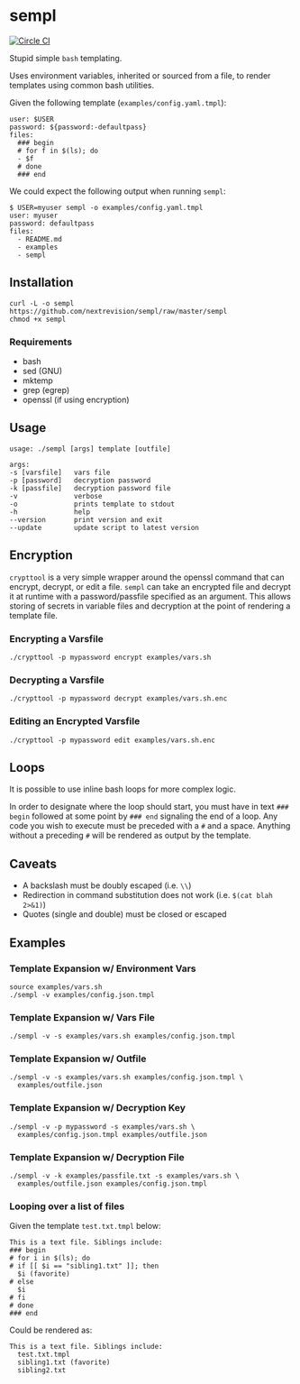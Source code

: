 # sempl

[![Circle CI](https://circleci.com/gh/nextrevision/sempl.svg?style=svg)](https://circleci.com/gh/nextrevision/sempl)

Stupid simple `bash` templating.

Uses environment variables, inherited or sourced from a file, to render
templates using common bash utilities.

Given the following template (`examples/config.yaml.tmpl`):

    user: $USER
    password: ${password:-defaultpass}
    files:
      ### begin
      # for f in $(ls); do
      - $f
      # done
      ### end

We could expect the following output when running `sempl`:

    $ USER=myuser sempl -o examples/config.yaml.tmpl
    user: myuser
    password: defaultpass
    files:
      - README.md
      - examples
      - sempl

## Installation

    curl -L -o sempl https://github.com/nextrevision/sempl/raw/master/sempl
    chmod +x sempl

### Requirements

* bash
* sed (GNU)
* mktemp
* grep (egrep)
* openssl (if using encryption)

## Usage

    usage: ./sempl [args] template [outfile]

    args:
    -s [varsfile]   vars file
    -p [password]   decryption password
    -k [passfile]   decryption password file
    -v              verbose
    -o              prints template to stdout
    -h              help
    --version       print version and exit
    --update        update script to latest version

## Encryption

`crypttool` is a very simple wrapper around the openssl command that
can encrypt, decrypt, or edit a file. `sempl` can take an encrypted file
and decrypt it at runtime with a password/passfile specified as an argument.
This allows storing of secrets in variable files and decryption at the point
of rendering a template file.

### Encrypting a Varsfile

    ./crypttool -p mypassword encrypt examples/vars.sh

### Decrypting a Varsfile

    ./crypttool -p mypassword decrypt examples/vars.sh.enc

### Editing an Encrypted Varsfile

    ./crypttool -p mypassword edit examples/vars.sh.enc

## Loops

It is possible to use inline bash loops for more complex logic.

In order to designate where the loop should start, you must have in text
`### begin` followed at some point by `### end` signaling the end of a loop.
Any code you wish to execute must be preceded with a `#` and a space. Anything
without a preceding `#` will be rendered as output by the template.

## Caveats

* A backslash must be doubly escaped (i.e. `\\`)
* Redirection in command substitution does not work (i.e. `$(cat blah 2>&1)`)
* Quotes (single and double) must be closed or escaped

## Examples

### Template Expansion w/ Environment Vars

    source examples/vars.sh
    ./sempl -v examples/config.json.tmpl

### Template Expansion w/ Vars File

    ./sempl -v -s examples/vars.sh examples/config.json.tmpl

### Template Expansion w/ Outfile

    ./sempl -v -s examples/vars.sh examples/config.json.tmpl \
      examples/outfile.json

### Template Expansion w/ Decryption Key

    ./sempl -v -p mypassword -s examples/vars.sh \
      examples/config.json.tmpl examples/outfile.json

### Template Expansion w/ Decryption File

    ./sempl -v -k examples/passfile.txt -s examples/vars.sh \
      examples/outfile.json examples/config.json.tmpl

### Looping over a list of files

Given the template `test.txt.tmpl` below:

    This is a text file. Siblings include:
    ### begin
    # for i in $(ls); do
    # if [[ $i == "sibling1.txt" ]]; then
      $i (favorite)
    # else
      $i
    # fi
    # done
    ### end

Could be rendered as:

    This is a text file. Siblings include:
      test.txt.tmpl
      sibling1.txt (favorite)
      sibling2.txt
